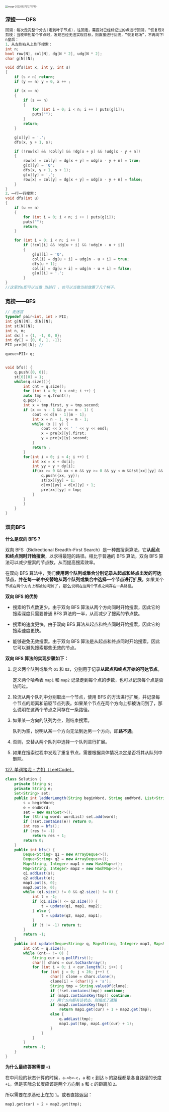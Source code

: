 <img src="typora文档图片/image-20220927212711740.png" alt="image-20220927212711740" style="zoom: 50%;" />

### 深搜——DFS

```c++
回溯：每次走完整个分支(走到叶子节点)，往回走，需要对已经标记过的点进行回溯，“恢复现场”。
剪枝：当枚举到某个节点时，发现已经无法实现目标，则直接进行回溯，“恢复现场”，不再向下枚举。// 排序是剪枝的前提
n皇后：
1、从左到右从上到下搜索：
int n;
bool row[N], col[N], dg[N * 2], udg[N * 2];
char g[N][N];

void dfs(int x, int y, int s)
{
    if (s > n) return;
    if (y == n) y = 0, x ++ ;

    if (x == n)
    {
        if (s == n)
        {
            for (int i = 0; i < n; i ++ ) puts(g[i]);
            puts("");
        }
        return;
    }

    g[x][y] = '.';
    dfs(x, y + 1, s);

    if (!row[x] && !col[y] && !dg[x + y] && !udg[x - y + n])
    {
        row[x] = col[y] = dg[x + y] = udg[x - y + n] = true;
        g[x][y] = 'Q';
        dfs(x, y + 1, s + 1);
        g[x][y] = '.';
        row[x] = col[y] = dg[x + y] = udg[x - y + n] = false;
    }
}
2、一行一行搜索：
void dfs(int u)
{
    if (u == n)
    {
        for (int i = 0; i < n; i ++ ) puts(g[i]);
        puts("");
        return;
    }

    for (int i = 0; i < n; i ++ )
        if (!col[i] && !dg[u + i] && !udg[n - u + i])
        {
            g[u][i] = 'Q';
            col[i] = dg[u + i] = udg[n - u + i] = true;
            dfs(u + 1);
            col[i] = dg[u + i] = udg[n - u + i] = false;
            g[u][i] = '.';
        }
}
//这里的u即可以当做 当前行 ，也可以当做当前放置了几个棋子。
```

### 宽搜——BFS

```c++
// 走迷宫  
typedef pair<int, int > PII;
int g[N][N], d[N][N];
int st[N][N];
int n, m;
int dx[] = {1, -1, 0, 0};
int dy[] = {0, 0, 1, -1};
PII pre[N][N]; // 

queue<PII> q;


void bfs() {
    q.push({0, 0});
    st[0][0] = 1;
    while(q.size()){
        int cnt = q.size();
        for (int i = 0; i < cnt; i ++) {
        auto tmp = q.front();
        q.pop();
        int x = tmp.first, y = tmp.second;
        if (x == n - 1 && y == m - 1) {
            cout << d[n - 1][m - 1];
            int x = n - 1, y = m - 1;
            while (x || y) {
                cout << x << ' ' << y << endl;
                x = pre[x][y].first;
                y = pre[x][y].second;
            }
            return ;
        }
        for(int i = 0; i < 4; i ++) {
            int xx = x + dx[i];
            int yy = y + dy[i];
            if(xx >= 0 && xx < n && yy >= 0 && yy < m &&!st[xx][yy] && g[xx][yy] == 0) {
                q.push({xx, yy});
                st[xx][yy] = 1;
                d[xx][yy] = d[x][y] + 1;
                pre[xx][yy] = tmp;
            }
        }
        }
    }
}
```

### 双向BFS

**什么是双向 BFS？**

双向 BFS（Bidirectional Breadth-First Search）是一种图搜索算法，它**从起点和终点同时开始搜索**，以求得最短的路径。相比于普通的 BFS 算法，双向 BFS 算法可以减少搜索的节点数，从而提高搜索效率。

在双向 BFS 算法中，我们**使用两个队列或集合分别记录从起点和终点出发的可达节点**，**并在每一轮中交替地从两个队列或集合中选择一个节点进行扩展**。如果某个`节点在两个方向上都被访问到`了，那么`说明在这两个节点之间存在一条路径`。

**双向 BFS 的优势**

- 搜索的节点数更少。由于双向 BFS 算法从两个方向同时开始搜索，因此它的搜索深度只需要普通 BFS 算法的一半，从而减少了搜索的节点数。


- 搜索的速度更快。由于双向 BFS 算法从起点和终点同时开始搜索，因此它的搜索速度更快。


- 能够避免无效搜索。由于双向 BFS 算法是从起点和终点同时开始搜索，因此它可以避免搜索那些无效的节点。



**双向 BFS 算法的实现步骤如下：**

1. 定义两个队列或集合 `Q1` 和 `Q2`，分别用于记录**从起点和终点开始的可达节点**。

    定义两个哈希表 `map1` 和 `map2` 记录走到每个点的步数，也可以记录每个点是否访问过。

2. 轮流从两个队列中分别取出一个节点，使用 BFS 的方法进行扩展，并记录每个节点的距离和前驱节点列表。如果某个节点在两个方向上都被访问到了，那么说明在这两个节点之间存在一条路径。

3. 如果某一方向的队列为空，则结束搜索。

    队列为空，说明从某一个方向无法到达另一个方向，即**路不通**。

4. 否则，交替从两个队列中选择一个队列进行扩展。

5. 如果在搜索过程中发现了重复节点，需要根据具体情况决定是否将其从队列中删除。

[127. 单词接龙 - 力扣（LeetCode）](https://leetcode.cn/problems/word-ladder/?envType=study-plan-v2&envId=top-interview-150)

```java
class Solution {
    private String s;
    private String e;
    Set<String> set;
    public int ladderLength(String beginWord, String endWord, List<String> wordList) {
        s = beginWord; 
        e = endWord;
        set = new HashSet<>();
        for (String word: wordList) set.add(word);
        if (!set.contains(e)) return 0;
        int res = bfs();
        if (res != -1) 
            return res + 1;
        return 0;
    }
    public int bfs() {
        Deque<String> q1 = new ArrayDeque<>();
        Deque<String> q2 = new ArrayDeque<>();
        Map<String, Integer> map1 = new HashMap<>();
        Map<String, Integer> map2 = new HashMap<>();
        q1.addLast(s);
        q2.addLast(e);
        map1.put(s, 0);
        map2.put(e, 0);
        while (q1.size() != 0 && q2.size() != 0) {
            int t = -1;
            if (q1.size() <= q2.size()) {
                t = update(q1, map1, map2);
            } else {
                t = update(q2, map2, map1);
            }
            if (t != -1) return t;
        }
        return -1;
    }
    public int update(Deque<String> q, Map<String, Integer> map1, Map<String, Integer> map2) {
        int cnt = q.size();
        while (cnt-- != 0) {
            String cur = q.pollFirst();
            char[] chars = cur.toCharArray();
            for (int i = 0; i < cur.length(); i++) {
                for (int j = 0; j < 26; j++) {
                    char[] clone = chars.clone();
                    clone[i] = (char)(j + 'a');
                    String tmp = String.valueOf(clone);
                    if (!set.contains(tmp)) continue;
                    if (map1.containsKey(tmp)) continue;
					// 两个方向都有该状态，则组成了通路
                    if (map2.containsKey(tmp)) 
                        return map1.get(cur) + 1 + map2.get(tmp);
                    else {
                        q.addLast(tmp);
                        map1.put(tmp, map1.get(cur) + 1);
                    }
                }
            }
        }
        return -1;
    }
}
```

**为什么最终答案需要 `+1`**

在中间段的状态计算的时候，`a->b<-c`，`a` 和 `c` 到达 `b` 的路径都是各自路径的长度 `+1`，但是实际总长度应该是两个方向到 `a` 和 `c` 的距离加 `2`。

所以需要在原基础上在加 `1`。或者直接返回：

`map1.get(cur) + 2 + map2.get(tmp);`


